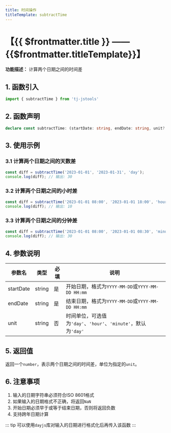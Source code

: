 ```yaml
---
title: 时间操作
titleTemplate: subtractTime
---
```


# 【{{ $frontmatter.title }} —— {{$frontmatter.titleTemplate}}】

**功能描述：** 计算两个日期之间的时间差

## 1. 函数引入

```js
import { subtractTime } from 'tj-jstools'
```

## 2. 函数声明

```ts
declare const subtractTime: (startDate: string, endDate: string, unit?: string) => number;
```

## 3. 使用示例

### 3.1 计算两个日期之间的天数差

```ts
const diff = subtractTime('2023-01-01', '2023-01-31', 'day');
console.log(diff); // 输出: 30
```

### 3.2 计算两个日期之间的小时差

```ts
const diff = subtractTime('2023-01-01 08:00', '2023-01-01 18:00', 'hour');
console.log(diff); // 输出: 10
```

### 3.3 计算两个日期之间的分钟差

```ts
const diff = subtractTime('2023-01-01 08:00', '2023-01-01 08:30', 'minute');
console.log(diff); // 输出: 30
```

## 4. 参数说明

| 参数名 | 类型 | 必填 | 说明 |
|--------|------|------|------|
| startDate | string | 是 | 开始日期，格式为`YYYY-MM-DD`或`YYYY-MM-DD HH:mm` |
| endDate | string | 是 | 结束日期，格式为`YYYY-MM-DD`或`YYYY-MM-DD HH:mm` |
| unit | string | 否 | 时间单位，可选值为`'day'`、`'hour'`、`'minute'`，默认为`'day'` |

## 5. 返回值

返回一个`number`，表示两个日期之间的时间差，单位为指定的`unit`。

## 6. 注意事项

1. 输入的日期字符串必须符合ISO 8601格式
2. 如果输入的日期格式不正确，将返回`NaN`
3. 开始日期必须早于或等于结束日期，否则将返回负数
4. 支持跨年日期计算

::: tip
可以使用`dayjs`库对输入的日期进行格式化后再传入该函数
:::
